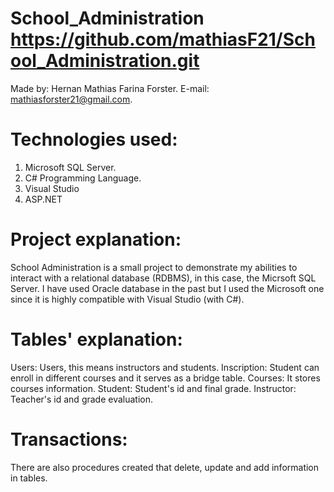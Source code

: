 # School_Administration https://github.com/mathiasF21/School_Administration.git

Made by: Hernan Mathias Farina Forster.
E-mail: mathiasforster21@gmail.com.

# Technologies used:

1. Microsoft SQL Server.
2. C# Programming Language.
3. Visual Studio
4. ASP.NET

# Project explanation:

School Administration is a small project to demonstrate my abilities to interact with a relational database (RDBMS), in this case, the Micrsoft SQL Server. I have used Oracle database in the past but I used the Microsoft one since it is highly compatible with Visual Studio (with C#).

# Tables' explanation: 

Users: Users, this means instructors and students.
Inscription: Student can enroll in different courses and it serves as a bridge table.
Courses: It stores courses information.
Student: Student's id and final grade.
Instructor: Teacher's id and grade evaluation.

# Transactions: 

There are also procedures created that delete, update and add information in tables.


